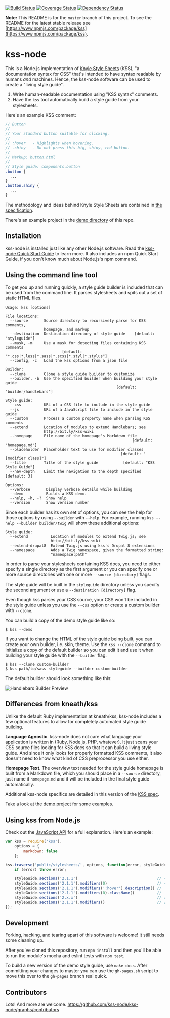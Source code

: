 [![Build Status](https://secure.travis-ci.org/kss-node/kss-node.png?branch=master)](http://travis-ci.org/kss-node/kss-node/builds) [![Coverage Status](https://coveralls.io/repos/kss-node/kss-node/badge.svg?branch=master&service=github)](https://coveralls.io/github/kss-node/kss-node?branch=master) [![Dependency Status](https://david-dm.org/kss-node/kss-node.svg)](https://david-dm.org/kss-node/kss-node)

**Note:** This README is for the `master` branch of this project. To see the README for the latest stable release see [https://www.npmjs.com/package/kss](https://www.npmjs.com/package/kss).

# kss-node

This is a Node.js implementation of [Knyle Style Sheets](https://github.com/kneath/kss) (KSS), "a documentation syntax for CSS" that's intended to have syntax readable by humans *and* machines. Hence, the kss-node software can be used to create a "living style guide".

1. Write human-readable documentation using "KSS syntax" comments.
2. Have the `kss` tool automatically build a style guide from your stylesheets.

Here's an example KSS comment:
```scss
// Button
//
// Your standard button suitable for clicking.
//
// :hover   - Highlights when hovering.
// .shiny   - Do not press this big, shiny, red button.
//
// Markup: button.html
//
// Style guide: components.button
.button {
  ...
}
.button.shiny {
  ...
}
```

The methodology and ideas behind Knyle Style Sheets are contained in [the specification](https://github.com/kss-node/kss/blob/spec/SPEC.md).

There's an example project in the [demo directory](https://github.com/kss-node/kss-node/tree/master/demo) of this repo.

## Installation

kss-node is installed just like any other Node.js software. Read the [kss-node Quick Start Guide](https://github.com/kss-node/kss-node/wiki/Quick-Start-Guide) to learn more. It also includes an npm Quick Start Guide, if you don't know much about Node.js's npm command.

## Using the command line tool

To get you up and running quickly, a style guide builder is included that can be used from the command line. It parses stylesheets and spits out a set of static HTML files.

```
Usage: kss [options]

File locations:
  --source       Source directory to recursively parse for KSS comments,
                 homepage, and markup
  --destination  Destination directory of style guide    [default: "styleguide"]
  --mask, -m     Use a mask for detecting files containing KSS comments
                         [default: "*.css|*.less|*.sass|*.scss|*.styl|*.stylus"]
  --config, -c   Load the kss options from a json file

Builder:
  --clone        Clone a style guide builder to customize
  --builder, -b  Use the specified builder when building your style guide
                                                 [default: "builder/handlebars"]

Style guide:
  --css          URL of a CSS file to include in the style guide
  --js           URL of a JavaScript file to include in the style guide
  --custom       Process a custom property name when parsing KSS comments
  --extend       Location of modules to extend Handlebars; see
                 http://bit.ly/kss-wiki
  --homepage     File name of the homepage's Markdown file
                                                        [default: "homepage.md"]
  --placeholder  Placeholder text to use for modifier classes
                                                   [default: "[modifier class]"]
  --title        Title of the style guide           [default: "KSS Style Guide"]
  --nav-depth    Limit the navigation to the depth specified        [default: 3]

Options:
  --verbose       Display verbose details while building
  --demo          Builds a KSS demo.
  --help, -h, -?  Show help
  --version       Show version number
```

Since each builder has its own set of options, you can see the help for those options by using `--builder` with `--help`. For example, running `kss --help --builder builder/twig` will show these additional options:

```
Style guide:
  --extend          Location of modules to extend Twig.js; see
                    http://bit.ly/kss-wiki
  --extend-drupal8  Extend Twig.js using kss's Drupal 8 extensions
  --namespace       Adds a Twig namespace, given the formatted string:
                    "namespace:path"
```

In order to parse your stylesheets containing KSS docs, you need to either specify a single directory as the first argument or you can specify one or more source directories with one or more `--source [directory]` flags.

The style guide will be built in the `styleguide` directory unless you specify the second argument or use a `--destination [directory]` flag.

Even though kss parses your CSS source, your CSS won't be included in the style guide unless you use the `--css` option or create a custom builder with `--clone`.

You can build a copy of the demo style guide like so:

    $ kss --demo

If you want to change the HTML of the style guide being built, you can create your own builder, i.e. skin, theme. Use the `kss --clone` command to initialize a copy of the default builder so you can edit it and use it when building your style guide with the `--builder` flag.

    $ kss --clone custom-builder
    $ kss path/to/sass styleguide --builder custom-builder

The default builder should look something like this:

![Handlebars Builder Preview](https://raw.github.com/kss-node/kss-node/master/demo/preview.png)

## Differences from kneath/kss

Unlike the default Ruby implementation at kneath/kss, kss-node includes a few optional features to allow for completely automated style guide building.

**Language Agnostic**. kss-node does not care what language your application is written in (Ruby, Node.js, PHP, whatever). It just scans your CSS source files looking for KSS docs so that it can build a living style guide. And since it only looks for properly formatted KSS comments, it also doesn't need to know what kind of CSS preprocessor you use either.

**Homepage Text**. The overview text needed for the style guide homepage is built from a Markdown file, which you should place in a `--source` directory, just name it `homepage.md` and it will be included in the final style guide automatically.

Additional kss-node specifics are detailed in this version of the [KSS spec](https://github.com/kss-node/kss/blob/spec/SPEC.md).

Take a look at the [demo project](https://github.com/kss-node/kss-node/tree/master/demo) for some examples.

## Using kss from Node.js

Check out the [JavaScript API](http://kss-node.github.io/kss-node/section-javascript-api.html) for a full explanation. Here's an example:

``` javascript
var kss = require('kss'),
    options = {
        markdown: false
    };

kss.traverse('public/stylesheets/', options, function(error, styleGuide) {
    if (error) throw error;

    styleGuide.sections('2.1.1')                                   // <KssSection>
    styleGuide.sections('2.1.1').modifiers(0)                      // <KssModifier>
    styleGuide.sections('2.1.1').modifiers(':hover').description() // 'Subtle hover highlight'
    styleGuide.sections('2.1.1').modifiers(0).className()          // 'pseudo-class-hover'
    styleGuide.sections('2.x.x')                                   // [<KssSection>, ...]
    styleGuide.sections('2.1.1').modifiers()                       // [<KssModifier>, ...]
});
```

## Development

Forking, hacking, and tearing apart of this software is welcome! It still needs some cleaning up.

After you've cloned this repository, run `npm install` and then you'll be able to run the module's mocha and eslint tests with `npm test`.

To build a new version of the demo style guide, use `make docs`. After committing your changes to master you can use the `gh-pages.sh` script to move this over to the `gh-pages` branch real quick.

## Contributors

Lots! And more are welcome. https://github.com/kss-node/kss-node/graphs/contributors

